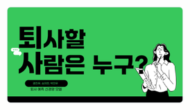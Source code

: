 <div style="font-family: Arial, sans-serif; margin-top: 30px; text-align: center;">
  <img src="https://github.com/jinjin7766/portfolio/blob/main/%ED%87%B4%EC%82%AC%EC%98%88%EC%B8%A1_%ED%91%9C%EC%A7%80.png" alt="Cool Pavement 프로젝트" style="width: 80%; height: auto; border-radius: 8px; border: 1px solid #d8dee4;">
</div>
